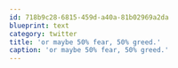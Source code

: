```yaml
---
id: 718b9c28-6815-459d-a40a-81b02969a2da
blueprint: text
category: twitter
title: 'or maybe 50% fear, 50% greed.'
caption: 'or maybe 50% fear, 50% greed.'
---
```

